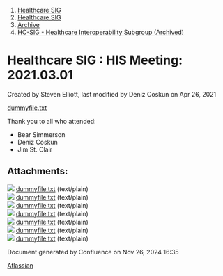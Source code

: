 1. [Healthcare SIG](index.html)
2. [Healthcare SIG](Healthcare-SIG_20545573.html)
3. [Archive](Archive_20562091.html)
4. [HC-SIG - Healthcare Interoperability Subgroup (Archived)](20545710.html)

# Healthcare SIG : HIS Meeting: 2021.03.01

Created by Steven Elliott, last modified by Deniz Coskun on Apr 26, 2021

[dummyfile.txt](#)

Thank you to all who attended:

- Bear Simmerson
- Deniz Coskun
- Jim St. Clair

## Attachments:

![](images/icons/bullet_blue.gif) [dummyfile.txt](attachments/20554737/20563600.txt) (text/plain)  
![](images/icons/bullet_blue.gif) [dummyfile.txt](attachments/20554737/20563601.txt) (text/plain)  
![](images/icons/bullet_blue.gif) [dummyfile.txt](attachments/20554737/20563602.txt) (text/plain)  
![](images/icons/bullet_blue.gif) [dummyfile.txt](attachments/20554737/20563603.txt) (text/plain)  
![](images/icons/bullet_blue.gif) [dummyfile.txt](attachments/20554737/20563604.txt) (text/plain)  
![](images/icons/bullet_blue.gif) [dummyfile.txt](attachments/20554737/20563605.txt) (text/plain)  
![](images/icons/bullet_blue.gif) [dummyfile.txt](attachments/20554737/20563606.txt) (text/plain)

Document generated by Confluence on Nov 26, 2024 16:35

[Atlassian](http://www.atlassian.com/)
